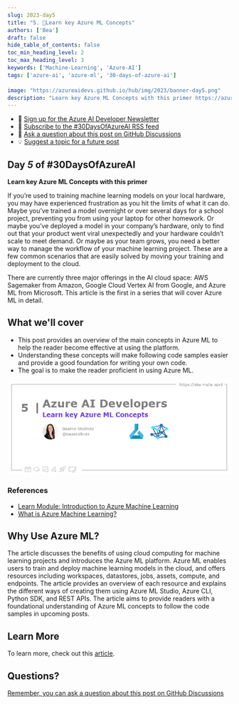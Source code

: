 ```yaml
---
slug: 2023-day5
title: "5. 🏁Learn key Azure ML Concepts"
authors: ['Bea']
draft: false
hide_table_of_contents: false
toc_min_heading_level: 2
toc_max_heading_level: 3
keywords: ['Machine-Learning', 'Azure-AI']
tags: ['azure-ai', 'azure-ml', '30-days-of-azure-ai']

image: "https://azureaidevs.github.io/hub/img/2023/banner-day5.png"
description: "Learn key Azure ML Concepts with this primer https://azureaidevs.github.io/hub/blog/2023-day5 #30DaysOfAzureAI #AzureAiDevs #AI #AzureML"
---
```


<head>

  <!-- <meta name="twitter:url" content="https://azureaidevs.github.io/hub/blog/2023-day5" />
  <meta name="twitter:title" content="Learn key Azure ML Concepts" />
  <meta name="twitter:description" content="Learn key Azure ML Concepts with this primer https://azureaidevs.github.io/hub/blog/2023-day5 #30DaysOfAzureAI #AzureAiDevs #AI #AzureML" />
  <meta name="twitter:image" content="https://azureaidevs.github.io/hub/img/2023/banner-day5.png" />
  <meta name="twitter:card" content="summary_large_image" />

   -->

  <meta property="og:url" content="https://azureaidevs.github.io/hub/blog/2023-day5" />
  <meta property="og:title" content="Learn key Azure ML Concepts" />
  <meta property="og:description" content="Learn key Azure ML Concepts with this primer https://azureaidevs.github.io/hub/blog/2023-day5 #30DaysOfAzureAI #AzureAiDevs #AI #AzureML" />
  <meta property="og:image" content="https://azureaidevs.github.io/hub/img/2023/banner-day5.png" />
  <meta property="og:type" content="article" />
  <meta property="og:site_name" content="Azure AI Developer" />


  <link rel="canonical" href="https://bea.stollnitz.com/blog/aml-introduction/"  />

</head>

- 📧 [Sign up for the Azure AI Developer Newsletter](https://aka.ms/azure-ai-dev-newsletter)
- 📰 [Subscribe to the #30DaysOfAzureAI RSS feed](https://azureaidevs.github.io/hub/blog/rss.xml)
- 📌 [Ask a question about this post on GitHub Discussions](https://github.com/AzureAiDevs/hub/discussions/categories/5-learn-key-azure-ml-concepts)
- 💡 [Suggest a topic for a future post](https://github.com/AzureAiDevs/hub/discussions/categories/call-for-content)

## Day _5_ of #30DaysOfAzureAI

<!-- README
The following description is also used for the tweet. So it should be action oriented and grab attention 
If you update the description, please update the description: in the frontmatter as well.
-->

**Learn key Azure ML Concepts with this primer**

<!-- README
The following is the intro to the post. It should be a short teaser for the post.
-->

If you’re used to training machine learning models on your local hardware, you may have experienced frustration as you hit the limits of what it can do. Maybe you’ve trained a model overnight or over several days for a school project, preventing you from using your laptop for other homework. Or maybe you’ve deployed a model in your company’s hardware, only to find out that your product went viral unexpectedly and your hardware couldn’t scale to meet demand. Or maybe as your team grows, you need a better way to manage the workflow of your machine learning project. These are a few common scenarios that are easily solved by moving your training and deployment to the cloud.

There are currently three major offerings in the AI cloud space: AWS Sagemaker from Amazon, Google Cloud Vertex AI from Google, and Azure ML from Microsoft. This article is the first in a series that will cover Azure ML in detail.

## What we'll cover

<!-- README
The following list is the main points of the post. There should be 3-4 main points.
 -->


- This post provides an overview of the main concepts in Azure ML to help the reader become effective at using the platform. 
- Understanding these concepts will make following code samples easier and provide a good foundation for writing your own code. 
- The goal is to make the reader proficient in using Azure ML.

<!-- 
- Main point 1
- Main point 2
- Main point 3 
- Main point 4
-->

![Image banner for day 5](./../../../static/img/2023/banner-day5.png)

<!-- README
Add or update a list relevant references here. These could be links to other blog posts, Microsoft Learn Module, videos, or other resources.
-->


### References

- [Learn Module: Introduction to Azure Machine Learning](https://learn.microsoft.com/training/modules/intro-to-azure-ml?WT.mc_id=aiml-89446-dglover)
- [What is Azure Machine Learning?](https://learn.microsoft.com/azure/machine-learning/overview-what-is-azure-machine-learning?WT.mc_id=aiml-89446-dglover)


<!-- README
The following is the body of the post. It should be an overview of the post that you are referencing.
See the Learn More section, if you supplied a canonical link, then will be displayed here.
-->


## Why Use Azure ML?

The article discusses the benefits of using cloud computing for machine learning projects and introduces the Azure ML platform. Azure ML enables users to train and deploy machine learning models in the cloud, and offers resources including workspaces, datastores, jobs, assets, compute, and endpoints. The article provides an overview of each resource and explains the different ways of creating them using Azure ML Studio, Azure CLI, Python SDK, and REST APIs. The article aims to provide readers with a foundational understanding of Azure ML concepts to follow the code samples in upcoming posts.

## Learn More

To learn more, check out this [article](https://bea.stollnitz.com/blog/aml-introduction/).


## Questions?

[Remember, you can ask a question about this post on GitHub Discussions](https://github.com/AzureAiDevs/Discussions/discussions/categories/5-learn-key-azure-ml-concepts)